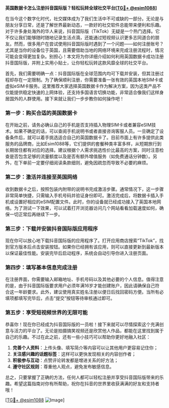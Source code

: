 **英国数据卡怎么注册抖音国际版？轻松玩转全球社交平台[[TG💪+ @esim1088](https://t.me/s/esim1088)]**

在当今这个数字化时代，社交媒体成为了我们生活中不可或缺的一部分。无论是与朋友分享日常，还是了解世界最新动态，一款好的社交软件总能带来便利和乐趣。对于许多身处海外的华人来说，抖音国际版（TikTok）无疑是一个热门选择。它不仅让我们能够随时随地记录生活点滴，还能通过短视频认识更多志同道合的朋友。然而，很多用户在尝试使用抖音国际版时遇到了一个问题——如何注册账号？尤其是当你的设备位于英国，且需要借助当地的网络环境来完成注册流程时，情况可能会变得更加复杂。别担心！本文将为你详细介绍如何利用英国数据卡成功注册抖音国际版，并附上实用小贴士，让你轻松玩转这款风靡全球的社交平台。

首先，我们需要明确一点：抖音国际版在全球范围内均可下载并安装，但其注册过程却存在一定限制。为了确保顺利注册，你需要准备一张有效的英国本地SIM卡或虚拟eSIM卡服务。这里推荐大家选择英国数据卡作为解决方案，因为这类产品不仅能提供稳定快速的上网体验，还支持多国语言切换功能，非常适合像我们这样身居国外的人群使用。接下来就让我们一步步教你如何操作吧！

### 第一步：购买合适的英国数据卡

在开始之前，请务必确认自己的手机是否支持插入物理SIM卡或者兼容eSIM技术。如果不确定的话，可以查阅手机说明书或者直接咨询客服人员。一旦确定了设备条件后，就可以着手挑选适合自己的英国数据卡了。目前市面上有许多提供此类服务的品牌商，比如Esim1088等，它们提供的套餐种类丰富多样，从短期旅行到长期居住都有对应的选择。建议根据个人需求挑选性价比最高的方案，同时注意检查是否包含足够的流量额度以及是否有额外增值服务（如免费通话分钟数）。另外，在下单前一定要仔细阅读条款细则，避免因疏忽而导致不必要的麻烦。

### 第二步：激活并连接至英国网络

收到数据卡之后，按照包装内附带的说明书完成激活步骤。通常情况下，这一步骤非常简单快捷，只需输入手机号码并验证身份即可。激活完成后，将数据卡插入手机或设置好相应的eSIM配置文件。此时，你的设备就已经成功接入了英国本地网络。为了测试一下效果，可以试着打开浏览器访问几个网站看看加载速度如何，确保一切正常后再继续下一步。

### 第三步：下载并安装抖音国际版应用程序

现在你可以放心地下载抖音国际版的应用程序了。打开应用商店搜索“TikTok”，找到官方版本后点击安装按钮。如果你已经拥有该应用，则可以直接更新到最新版本以保证最佳性能。安装完毕后启动程序，系统会自动引导你进入注册页面。

### 第四步：填写基本信息完成注册

在注册界面，你需要输入邮箱地址、手机号码以及其他必要的个人信息。值得注意的是，由于抖音国际版要求用户必须年满16岁才能创建账户，因此请确保自己符合这一年龄要求。此外，建议使用真实姓名注册以便日后找回密码方便。当所有必填项都填写完毕后，点击“提交”按钮等待审核通过即可。

### 第五步：享受短视频世界的无限可能

恭喜你！现在你已经成为抖音国际版的一员啦！接下来就可以尽情探索这个充满创意与活力的平台了。无论是拍摄搞笑视频还是欣赏他人作品，都能在这里找到属于自己的乐趣。不过在此之前，还有一些小技巧可以帮助你更好地融入社区：

1. **完善个人资料**：上传头像、填写简介等内容可以让其他用户更容易记住你；
2. **关注感兴趣的话题标签**：这样可以更快发现相关的内容创作者；
3. **积极参与互动**：点赞评论转发都是增进关系的好方法；
4. **遵守社区规则**：尊重他人观点，避免发布敏感信息。

总之，只要掌握了正确的方法，任何人都可以轻松注册并享受抖音国际版带来的乐趣。希望这篇指南对你有所帮助，祝你在抖音的世界里收获满满的好友和支持者哦！

[[TG💪+ @esim1088](https://t.me/s/esim1088) ![Image](https://i.postimg.cc/4NQfJmqS/Snipaste-2025-05-13-00-14-12.png)]